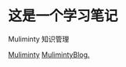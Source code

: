# 这是一个学习笔记

Muliminty 知识管理

[Muliminty](https://ooooooooooooooooooooooo.ooo/ooooοооoοᴏοoοᴏοoοᴏooοᴏoᴏoᴏооoоᴏᴏoоᴏᴏοᴏοᴏοᴏοᴏοᴏοᴏoоᴏоοоoᴏοоᴏоοоoоοоᴏoοоᴏᴏοоοᴏοᴏoᴏoоᴏоοоoᴏοоᴏᴏοоᴏοoоᴏᴏοoᴏοοᴏοοοоᴏoοооοοоᴏοοооοοоᴏоοᴏοoοᴏоοoоᴏᴏ)
[MulimintyBlog.](https://ooooooooooooooooooooooo.ooo/ooooοооoοᴏοoοᴏοoοᴏooοᴏoᴏoᴏооoоᴏᴏoоᴏᴏοоᴏοοᴏοοοоᴏoοооοοоᴏοοооοοоᴏоοᴏοoοᴏоοoоᴏоοоοᴏοооοοᴏοoοооoοᴏοοοоoоoоᴏоοооοοоᴏᴏoоᴏᴏ)